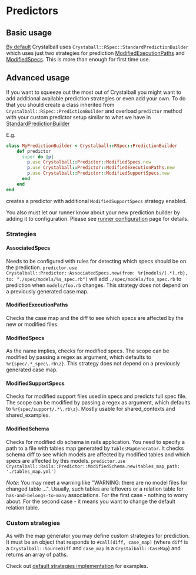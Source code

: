 # Predictors

## Basic usage

[By default](https://github.com/toptal/crystalball/blob/master/lib/crystalball/rspec/runner/configuration.rb) Crystalball uses `Crystaball::RSpec::StandardPredictionBuilder` which uses
just two strategies for prediction [ModifiedExecutionPaths](#ModifiedExecutionPaths) and [ModifiedSpecs](#ModifiedSpecs).
This is more than enough for first time use.

## Advanced usage

If you want to squeeze out the most out of Crystalball you might want to add additional available prediction strategies or even add your own.
To do that you should create a class inherited from `Crystalball::RSpec::PredictionBuilder` and overload `predictor` method with your custom predictor setup similar
to what we have in [StandardPredictionBuilder](https://github.com/toptal/crystalball/blob/master/lib/crystalball/rspec/standard_prediction_builder.rb)

E.g. 
```ruby
class MyPredictionBuilder < Crystalball::RSpec::PredictionBuilder
    def predictor
      super do |p|
        p.use Crystalball::Predictor::ModifiedSpecs.new
        p.use Crystalball::Predictor::ModifiedExecutionPaths.new
        p.use Crystalball::Predictor::ModifiedSupportSpecs.new
      end
    end
end

```
creates a predictor with additional `ModifiedSupportSpecs` strategy enabled.

You also must let our runner know about your new prediction builder by adding it to configuration. Please see [runner configuration](runner.md) page for details.

### Strategies

#### AssociatedSpecs

Needs to be configured with rules for detecting which specs should be on the prediction.
`predictor.use Crystalball::Predictor::AssociatedSpecs.new(from: %r{models/(.*).rb}, to: "./spec/models/%s_spec.rb")`
will add `./spec/models/foo_spec.rb` to prediction when `models/foo.rb` changes.
This strategy does not depend on a previously generated case map.

#### ModifiedExecutionPaths

Checks the case map and the diff to see which specs are affected by the new or modified files.

#### ModifiedSpecs

As the name implies, checks for modified specs. The scope can be modified by passing a regex as argument, which defaults to `%r{spec/.*_spec\.rb\z}`.
This strategy does not depend on a previously generated case map.

#### ModifiedSupportSpecs

Checks for modified support files used in specs and predicts full spec file. The scope can be modified by passing a regex as argument, which defaults to `%r{spec/support/.*\.rb\z}`.
Mostly usable for shared_contexts and shared_examples.

#### ModifiedSchema

Checks for modified db schema in rails application. You need to specify a path to a file with tables map generated by `TablesMapGenerator`. It checks schema diff to see which models are affected by modified tables and which specs are affected by this models.
`predictor.use Crystalball::Rails::Predictor::ModifiedSchema.new(tables_map_path: './tables_map.yml')`

_Note_: You may meet a warning like "WARNING: there are no model files for changed table ...". Usually, such tables are leftovers or a relation table for `has-and-belongs-to-many` associations. For the first case - nothing to worry about. For the second case - it means you want to change the default relation table.

### Custom strategies

As with the map generator you may define custom strategies for prediction. It must be an object that responds to `#call(diff, case_map)` (where `diff` is a `Crystalball::SourceDiff` and `case_map` is a `Crystalball::CaseMap`) and returns an array of paths.

Check out [default strategies implementation](https://github.com/toptal/crystalball/tree/master/lib/crystalball/predictor) for examples.
